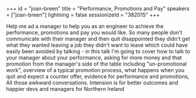 +++
id = "joan-breen"
title = "Performance, Promotions and Pay"
speakers = ["joan-breen"]
lightning = false
sessionizeId = "382015"
+++

Help me ad a manager to help you as an engineer to achieve the performance, promotions and pay you would like. So many people don't communicate with their manager and then quit disappointed they didn't get what they wanted leaving a job they didn't want to leave which could have easily been avoided by talking - in this talk I'm going to cover how to talk to your manager about your performance, asking for more money and that promotion from the manager's side of the table including "un-promotional work", overview of a typical  promotion process,  what happens when you quit and expect a counter offer, evidence for performance and promotions, All those awkward conversations. Intension is for better outcomes and happier devs and managers for Northern Ireland 